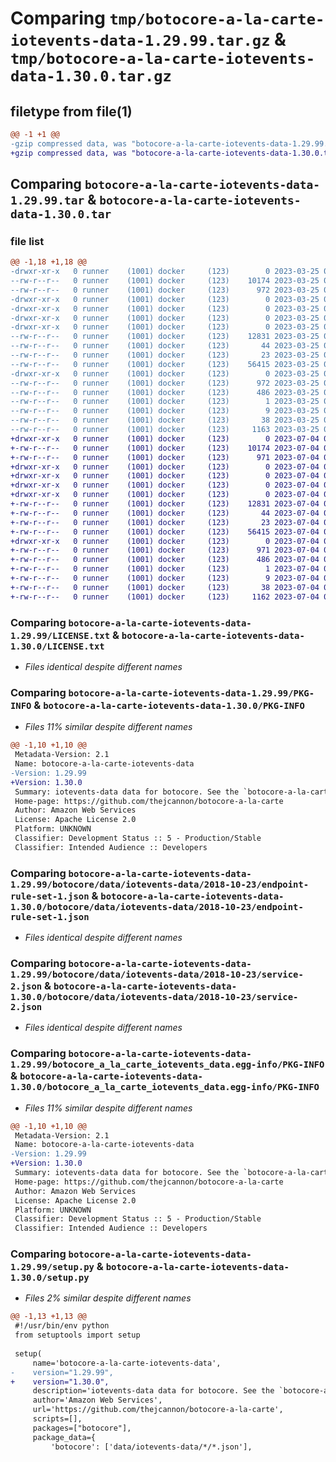 # Comparing `tmp/botocore-a-la-carte-iotevents-data-1.29.99.tar.gz` & `tmp/botocore-a-la-carte-iotevents-data-1.30.0.tar.gz`

## filetype from file(1)

```diff
@@ -1 +1 @@
-gzip compressed data, was "botocore-a-la-carte-iotevents-data-1.29.99.tar", last modified: Sat Mar 25 01:22:42 2023, max compression
+gzip compressed data, was "botocore-a-la-carte-iotevents-data-1.30.0.tar", last modified: Tue Jul  4 01:44:33 2023, max compression
```

## Comparing `botocore-a-la-carte-iotevents-data-1.29.99.tar` & `botocore-a-la-carte-iotevents-data-1.30.0.tar`

### file list

```diff
@@ -1,18 +1,18 @@
-drwxr-xr-x   0 runner    (1001) docker     (123)        0 2023-03-25 01:22:42.903586 botocore-a-la-carte-iotevents-data-1.29.99/
--rw-r--r--   0 runner    (1001) docker     (123)    10174 2023-03-25 01:22:42.000000 botocore-a-la-carte-iotevents-data-1.29.99/LICENSE.txt
--rw-r--r--   0 runner    (1001) docker     (123)      972 2023-03-25 01:22:42.903586 botocore-a-la-carte-iotevents-data-1.29.99/PKG-INFO
-drwxr-xr-x   0 runner    (1001) docker     (123)        0 2023-03-25 01:22:42.903586 botocore-a-la-carte-iotevents-data-1.29.99/botocore/
-drwxr-xr-x   0 runner    (1001) docker     (123)        0 2023-03-25 01:22:42.903586 botocore-a-la-carte-iotevents-data-1.29.99/botocore/data/
-drwxr-xr-x   0 runner    (1001) docker     (123)        0 2023-03-25 01:22:42.903586 botocore-a-la-carte-iotevents-data-1.29.99/botocore/data/iotevents-data/
-drwxr-xr-x   0 runner    (1001) docker     (123)        0 2023-03-25 01:22:42.903586 botocore-a-la-carte-iotevents-data-1.29.99/botocore/data/iotevents-data/2018-10-23/
--rw-r--r--   0 runner    (1001) docker     (123)    12831 2023-03-25 01:22:12.000000 botocore-a-la-carte-iotevents-data-1.29.99/botocore/data/iotevents-data/2018-10-23/endpoint-rule-set-1.json
--rw-r--r--   0 runner    (1001) docker     (123)       44 2023-03-25 01:22:12.000000 botocore-a-la-carte-iotevents-data-1.29.99/botocore/data/iotevents-data/2018-10-23/examples-1.json
--rw-r--r--   0 runner    (1001) docker     (123)       23 2023-03-25 01:22:12.000000 botocore-a-la-carte-iotevents-data-1.29.99/botocore/data/iotevents-data/2018-10-23/paginators-1.json
--rw-r--r--   0 runner    (1001) docker     (123)    56415 2023-03-25 01:22:12.000000 botocore-a-la-carte-iotevents-data-1.29.99/botocore/data/iotevents-data/2018-10-23/service-2.json
-drwxr-xr-x   0 runner    (1001) docker     (123)        0 2023-03-25 01:22:42.903586 botocore-a-la-carte-iotevents-data-1.29.99/botocore_a_la_carte_iotevents_data.egg-info/
--rw-r--r--   0 runner    (1001) docker     (123)      972 2023-03-25 01:22:42.000000 botocore-a-la-carte-iotevents-data-1.29.99/botocore_a_la_carte_iotevents_data.egg-info/PKG-INFO
--rw-r--r--   0 runner    (1001) docker     (123)      486 2023-03-25 01:22:42.000000 botocore-a-la-carte-iotevents-data-1.29.99/botocore_a_la_carte_iotevents_data.egg-info/SOURCES.txt
--rw-r--r--   0 runner    (1001) docker     (123)        1 2023-03-25 01:22:42.000000 botocore-a-la-carte-iotevents-data-1.29.99/botocore_a_la_carte_iotevents_data.egg-info/dependency_links.txt
--rw-r--r--   0 runner    (1001) docker     (123)        9 2023-03-25 01:22:42.000000 botocore-a-la-carte-iotevents-data-1.29.99/botocore_a_la_carte_iotevents_data.egg-info/top_level.txt
--rw-r--r--   0 runner    (1001) docker     (123)       38 2023-03-25 01:22:42.903586 botocore-a-la-carte-iotevents-data-1.29.99/setup.cfg
--rw-r--r--   0 runner    (1001) docker     (123)     1163 2023-03-25 01:22:42.000000 botocore-a-la-carte-iotevents-data-1.29.99/setup.py
+drwxr-xr-x   0 runner    (1001) docker     (123)        0 2023-07-04 01:44:33.690581 botocore-a-la-carte-iotevents-data-1.30.0/
+-rw-r--r--   0 runner    (1001) docker     (123)    10174 2023-07-04 01:44:33.000000 botocore-a-la-carte-iotevents-data-1.30.0/LICENSE.txt
+-rw-r--r--   0 runner    (1001) docker     (123)      971 2023-07-04 01:44:33.690581 botocore-a-la-carte-iotevents-data-1.30.0/PKG-INFO
+drwxr-xr-x   0 runner    (1001) docker     (123)        0 2023-07-04 01:44:33.686581 botocore-a-la-carte-iotevents-data-1.30.0/botocore/
+drwxr-xr-x   0 runner    (1001) docker     (123)        0 2023-07-04 01:44:33.686581 botocore-a-la-carte-iotevents-data-1.30.0/botocore/data/
+drwxr-xr-x   0 runner    (1001) docker     (123)        0 2023-07-04 01:44:33.686581 botocore-a-la-carte-iotevents-data-1.30.0/botocore/data/iotevents-data/
+drwxr-xr-x   0 runner    (1001) docker     (123)        0 2023-07-04 01:44:33.690581 botocore-a-la-carte-iotevents-data-1.30.0/botocore/data/iotevents-data/2018-10-23/
+-rw-r--r--   0 runner    (1001) docker     (123)    12831 2023-07-04 01:44:02.000000 botocore-a-la-carte-iotevents-data-1.30.0/botocore/data/iotevents-data/2018-10-23/endpoint-rule-set-1.json
+-rw-r--r--   0 runner    (1001) docker     (123)       44 2023-07-04 01:44:02.000000 botocore-a-la-carte-iotevents-data-1.30.0/botocore/data/iotevents-data/2018-10-23/examples-1.json
+-rw-r--r--   0 runner    (1001) docker     (123)       23 2023-07-04 01:44:02.000000 botocore-a-la-carte-iotevents-data-1.30.0/botocore/data/iotevents-data/2018-10-23/paginators-1.json
+-rw-r--r--   0 runner    (1001) docker     (123)    56415 2023-07-04 01:44:02.000000 botocore-a-la-carte-iotevents-data-1.30.0/botocore/data/iotevents-data/2018-10-23/service-2.json
+drwxr-xr-x   0 runner    (1001) docker     (123)        0 2023-07-04 01:44:33.690581 botocore-a-la-carte-iotevents-data-1.30.0/botocore_a_la_carte_iotevents_data.egg-info/
+-rw-r--r--   0 runner    (1001) docker     (123)      971 2023-07-04 01:44:33.000000 botocore-a-la-carte-iotevents-data-1.30.0/botocore_a_la_carte_iotevents_data.egg-info/PKG-INFO
+-rw-r--r--   0 runner    (1001) docker     (123)      486 2023-07-04 01:44:33.000000 botocore-a-la-carte-iotevents-data-1.30.0/botocore_a_la_carte_iotevents_data.egg-info/SOURCES.txt
+-rw-r--r--   0 runner    (1001) docker     (123)        1 2023-07-04 01:44:33.000000 botocore-a-la-carte-iotevents-data-1.30.0/botocore_a_la_carte_iotevents_data.egg-info/dependency_links.txt
+-rw-r--r--   0 runner    (1001) docker     (123)        9 2023-07-04 01:44:33.000000 botocore-a-la-carte-iotevents-data-1.30.0/botocore_a_la_carte_iotevents_data.egg-info/top_level.txt
+-rw-r--r--   0 runner    (1001) docker     (123)       38 2023-07-04 01:44:33.690581 botocore-a-la-carte-iotevents-data-1.30.0/setup.cfg
+-rw-r--r--   0 runner    (1001) docker     (123)     1162 2023-07-04 01:44:33.000000 botocore-a-la-carte-iotevents-data-1.30.0/setup.py
```

### Comparing `botocore-a-la-carte-iotevents-data-1.29.99/LICENSE.txt` & `botocore-a-la-carte-iotevents-data-1.30.0/LICENSE.txt`

 * *Files identical despite different names*

### Comparing `botocore-a-la-carte-iotevents-data-1.29.99/PKG-INFO` & `botocore-a-la-carte-iotevents-data-1.30.0/PKG-INFO`

 * *Files 11% similar despite different names*

```diff
@@ -1,10 +1,10 @@
 Metadata-Version: 2.1
 Name: botocore-a-la-carte-iotevents-data
-Version: 1.29.99
+Version: 1.30.0
 Summary: iotevents-data data for botocore. See the `botocore-a-la-carte` package for more info.
 Home-page: https://github.com/thejcannon/botocore-a-la-carte
 Author: Amazon Web Services
 License: Apache License 2.0
 Platform: UNKNOWN
 Classifier: Development Status :: 5 - Production/Stable
 Classifier: Intended Audience :: Developers
```

### Comparing `botocore-a-la-carte-iotevents-data-1.29.99/botocore/data/iotevents-data/2018-10-23/endpoint-rule-set-1.json` & `botocore-a-la-carte-iotevents-data-1.30.0/botocore/data/iotevents-data/2018-10-23/endpoint-rule-set-1.json`

 * *Files identical despite different names*

### Comparing `botocore-a-la-carte-iotevents-data-1.29.99/botocore/data/iotevents-data/2018-10-23/service-2.json` & `botocore-a-la-carte-iotevents-data-1.30.0/botocore/data/iotevents-data/2018-10-23/service-2.json`

 * *Files identical despite different names*

### Comparing `botocore-a-la-carte-iotevents-data-1.29.99/botocore_a_la_carte_iotevents_data.egg-info/PKG-INFO` & `botocore-a-la-carte-iotevents-data-1.30.0/botocore_a_la_carte_iotevents_data.egg-info/PKG-INFO`

 * *Files 11% similar despite different names*

```diff
@@ -1,10 +1,10 @@
 Metadata-Version: 2.1
 Name: botocore-a-la-carte-iotevents-data
-Version: 1.29.99
+Version: 1.30.0
 Summary: iotevents-data data for botocore. See the `botocore-a-la-carte` package for more info.
 Home-page: https://github.com/thejcannon/botocore-a-la-carte
 Author: Amazon Web Services
 License: Apache License 2.0
 Platform: UNKNOWN
 Classifier: Development Status :: 5 - Production/Stable
 Classifier: Intended Audience :: Developers
```

### Comparing `botocore-a-la-carte-iotevents-data-1.29.99/setup.py` & `botocore-a-la-carte-iotevents-data-1.30.0/setup.py`

 * *Files 2% similar despite different names*

```diff
@@ -1,13 +1,13 @@
 #!/usr/bin/env python
 from setuptools import setup
 
 setup(
     name='botocore-a-la-carte-iotevents-data',
-    version="1.29.99",
+    version="1.30.0",
     description='iotevents-data data for botocore. See the `botocore-a-la-carte` package for more info.',
     author='Amazon Web Services',
     url='https://github.com/thejcannon/botocore-a-la-carte',
     scripts=[],
     packages=["botocore"],
     package_data={
         'botocore': ['data/iotevents-data/*/*.json'],
```

